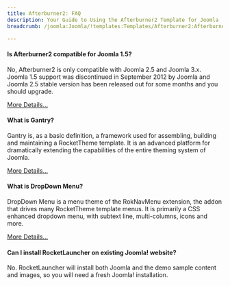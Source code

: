 ```yaml
---
title: Afterburner2: FAQ
description: Your Guide to Using the Afterburner2 Template for Joomla
breadcrumb: /joomla:Joomla/!templates:Templates/Afterburner2:Afterburner2

---
```


#### Is Afterburner2 compatible for Joomla 1.5?

No, Afterburner2 is only compatible with Joomla 2.5 and Joomla 3.x. Joomla 1.5 support was discontinued in September 2012 by Joomla and Joomla 2.5 stable version has been released out for some months and you should upgrade.

[More Details...][compatibility]

#### What is Gantry?

Gantry is, as a basic definition, a framework used for assembling, building and maintaining a RocketTheme template. It is an advanced platform for dramatically extending the capabilities of the entire theming system of Joomla.

[More Details...][gantry]

#### What is DropDown Menu?

DropDown Menu is a menu theme of the RokNavMenu extension, the addon that drives many RocketTheme template menus. It is primarily a CSS enhanced dropdown menu, with subtext line, multi-columns, icons and more.

[More Details...][dropdown]

#### Can I install RocketLauncher on existing Joomla! website?

No. RocketLauncher will install both Joomla and the demo sample content and images, so you will need a fresh Joomla! installation.

[compatibility]: http://www.rockettheme.com/joomla-templates/compatibility-matrix
[gantry]: http://gantry.org/
[dropdown]: http://demo.rockettheme.com/joomla-templates/afterburner2/features/menu-options